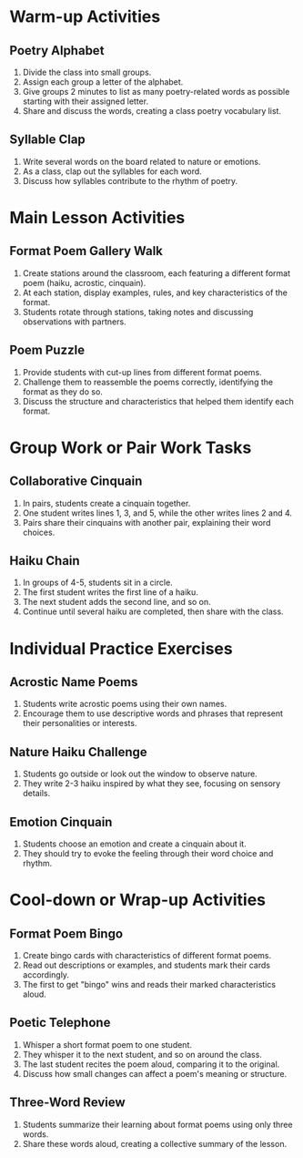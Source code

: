 # Warm-up Activities

## Poetry Alphabet
1. Divide the class into small groups.
2. Assign each group a letter of the alphabet.
3. Give groups 2 minutes to list as many poetry-related words as possible starting with their assigned letter.
4. Share and discuss the words, creating a class poetry vocabulary list.

## Syllable Clap
1. Write several words on the board related to nature or emotions.
2. As a class, clap out the syllables for each word.
3. Discuss how syllables contribute to the rhythm of poetry.

# Main Lesson Activities

## Format Poem Gallery Walk
1. Create stations around the classroom, each featuring a different format poem (haiku, acrostic, cinquain).
2. At each station, display examples, rules, and key characteristics of the format.
3. Students rotate through stations, taking notes and discussing observations with partners.

## Poem Puzzle
1. Provide students with cut-up lines from different format poems.
2. Challenge them to reassemble the poems correctly, identifying the format as they do so.
3. Discuss the structure and characteristics that helped them identify each format.

# Group Work or Pair Work Tasks

## Collaborative Cinquain
1. In pairs, students create a cinquain together.
2. One student writes lines 1, 3, and 5, while the other writes lines 2 and 4.
3. Pairs share their cinquains with another pair, explaining their word choices.

## Haiku Chain
1. In groups of 4-5, students sit in a circle.
2. The first student writes the first line of a haiku.
3. The next student adds the second line, and so on.
4. Continue until several haiku are completed, then share with the class.

# Individual Practice Exercises

## Acrostic Name Poems
1. Students write acrostic poems using their own names.
2. Encourage them to use descriptive words and phrases that represent their personalities or interests.

## Nature Haiku Challenge
1. Students go outside or look out the window to observe nature.
2. They write 2-3 haiku inspired by what they see, focusing on sensory details.

## Emotion Cinquain
1. Students choose an emotion and create a cinquain about it.
2. They should try to evoke the feeling through their word choice and rhythm.

# Cool-down or Wrap-up Activities

## Format Poem Bingo
1. Create bingo cards with characteristics of different format poems.
2. Read out descriptions or examples, and students mark their cards accordingly.
3. The first to get "bingo" wins and reads their marked characteristics aloud.

## Poetic Telephone
1. Whisper a short format poem to one student.
2. They whisper it to the next student, and so on around the class.
3. The last student recites the poem aloud, comparing it to the original.
4. Discuss how small changes can affect a poem's meaning or structure.

## Three-Word Review
1. Students summarize their learning about format poems using only three words.
2. Share these words aloud, creating a collective summary of the lesson.